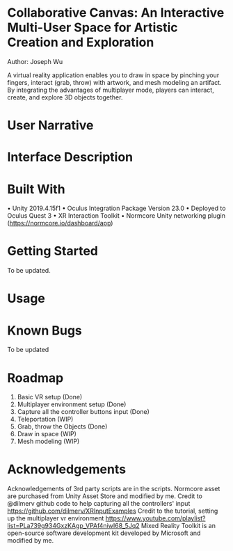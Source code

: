 # Collaborative Canvas: An Interactive Multi-User Space for Artistic Creation and Exploration 
Author: Joseph Wu

A virtual reality application enables you to draw in space by pinching your fingers, interact (grab, throw) with artwork, and mesh modeling an artifact. By integrating the advantages of multiplayer mode, players can interact, create, and explore 3D objects together.

# User Narrative


# Interface Description


# Built With
•	Unity 2019.4.15f1
•	Oculus Integration Package Version 23.0
•	Deployed to Oculus Quest 3
•	XR Interaction Toolkit
•	Normcore Unity networking plugin (https://normcore.io/dashboard/app)


# Getting Started
To be updated.


# Usage


# Known Bugs
To be updated


# Roadmap
1.	Basic VR setup (Done)
2.	Multiplayer environment setup (Done)
3.	Capture all the controller buttons input (Done)
4.	Teleportation (WIP)
5.	Grab, throw the Objects (Done)
6.	Draw in space (WIP)
7.	Mesh modeling (WIP)


# Acknowledgements
 Acknowledgements of 3rd party scripts are in the scripts. 
 Normcore asset are purchased from Unity Asset Store and modified by me. 
 Credit to @dilmerv github code to help capturing all the controllers' input https://github.com/dilmerv/XRInputExamples
 Credit to the tutorial, setting up the multiplayer vr environment https://www.youtube.com/playlist?list=PLa739g934GxzKAgp_VPAf4niwI68_5Jq2
 Mixed Reality Toolkit is an open-source software development kit developed by Microsoft and modified by me.

 
